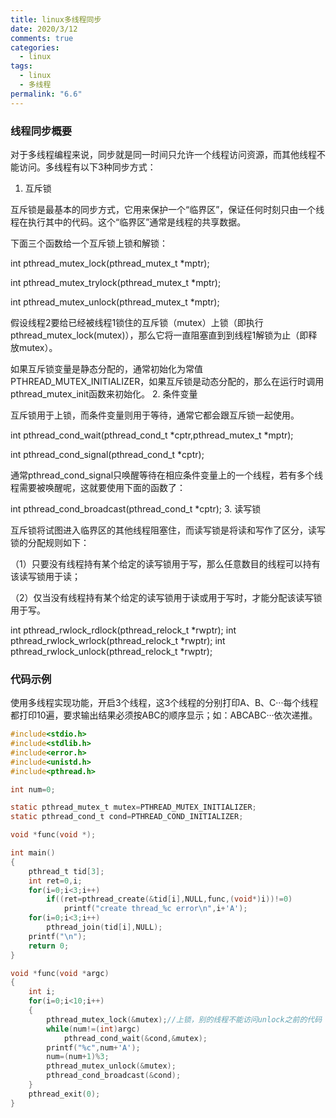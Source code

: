 ```yaml
---
title: linux多线程同步
date: 2020/3/12
comments: true
categories:
  - linux
tags:
  - linux
  - 多线程
permalink: "6.6"
---
```

### 线程同步概要

对于多线程编程来说，同步就是同一时间只允许一个线程访问资源，而其他线程不能访问。多线程有以下3种同步方式：

1. 互斥锁

互斥锁是最基本的同步方式，它用来保护一个“临界区”，保证任何时刻只由一个线程在执行其中的代码。这个“临界区”通常是线程的共享数据。

下面三个函数给一个互斥锁上锁和解锁：

int pthread_mutex_lock(pthread_mutex_t *mptr);

int pthread_mutex_trylock(pthread_mutex_t *mptr);

int pthread_mutex_unlock(pthread_mutex_t *mptr);

假设线程2要给已经被线程1锁住的互斥锁（mutex）上锁（即执行pthread_mutex_lock(mutex)），那么它将一直阻塞直到到线程1解锁为止（即释放mutex）。

如果互斥锁变量是静态分配的，通常初始化为常值PTHREAD_MUTEX_INITIALIZER，如果互斥锁是动态分配的，那么在运行时调用pthread_mutex_init函数来初始化。
2. 条件变量

互斥锁用于上锁，而条件变量则用于等待，通常它都会跟互斥锁一起使用。

int pthread_cond_wait(pthread_cond_t *cptr,pthread_mutex_t *mptr);

int pthread_cond_signal(pthread_cond_t *cptr);

通常pthread_cond_signal只唤醒等待在相应条件变量上的一个线程，若有多个线程需要被唤醒呢，这就要使用下面的函数了：

int pthread_cond_broadcast(pthread_cond_t *cptr);
3. 读写锁

互斥锁将试图进入临界区的其他线程阻塞住，而读写锁是将读和写作了区分，读写锁的分配规则如下：

（1）只要没有线程持有某个给定的读写锁用于写，那么任意数目的线程可以持有该读写锁用于读；

（2）仅当没有线程持有某个给定的读写锁用于读或用于写时，才能分配该读写锁用于写。

int pthread_rwlock_rdlock(pthread_relock_t *rwptr);
int pthread_rwlock_wrlock(pthread_relock_t *rwptr);
int pthread_rwlock_unlock(pthread_relock_t *rwptr);

### 代码示例

使用多线程实现功能，开启3个线程，这3个线程的分别打印A、B、C···每个线程都打印10遍，要求输出结果必须按ABC的顺序显示；如：ABCABC···依次递推。

```C
#include<stdio.h>
#include<stdlib.h>
#include<error.h>
#include<unistd.h>
#include<pthread.h>

int num=0;

static pthread_mutex_t mutex=PTHREAD_MUTEX_INITIALIZER;
static pthread_cond_t cond=PTHREAD_COND_INITIALIZER;

void *func(void *);

int main()
{
    pthread_t tid[3];
    int ret=0,i;
    for(i=0;i<3;i++)
        if((ret=pthread_create(&tid[i],NULL,func,(void*)i))!=0)
            printf("create thread_%c error\n",i+'A');
    for(i=0;i<3;i++)
        pthread_join(tid[i],NULL);
    printf("\n");
    return 0;
}

void *func(void *argc)
{
    int i;
    for(i=0;i<10;i++)
    {
        pthread_mutex_lock(&mutex);//上锁，别的线程不能访问unlock之前的代码
        while(num!=(int)argc)
            pthread_cond_wait(&cond,&mutex);
        printf("%c",num+'A');
        num=(num+1)%3;
        pthread_mutex_unlock(&mutex);
        pthread_cond_broadcast(&cond);
    }
    pthread_exit(0);
}
```
